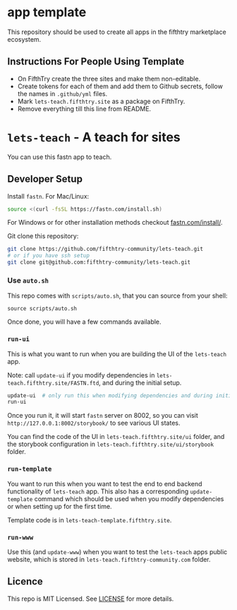 # app template

This repository should be used to create all apps in the fifthtry marketplace 
ecosystem.

## Instructions For People Using Template

- On FifthTry create the three sites and make them non-editable.
- Create tokens for each of them and add them to Github secrets, follow the 
  names in `.github/yml` files.
- Mark `lets-teach.fifthtry.site` as a package on FifthTry.
- Remove everything till this line from README.


# `lets-teach` - A teach for sites

You can use this fastn app to teach.

## Developer Setup

Install `fastn`. For Mac/Linux:

```sh
source <(curl -fsSL https://fastn.com/install.sh)
```

For Windows or for other installation methods checkout [fastn.com/install/][1].

[1]: https://fastn.com/install/

Git clone this repository:

```sh
git clone https://github.com/fifthtry-community/lets-teach.git  
# or if you have ssh setup
git clone git@github.com:fifthtry-community/lets-teach.git 
```

### Use `auto.sh`

This repo comes with `scripts/auto.sh`, that you can source from your shell:

```shell
source scripts/auto.sh
```

Once done, you will have a few commands available.

### `run-ui`

This is what you want to run when you are building the UI of the `lets-teach`
app.

Note: call `update-ui` if you modify dependencies in 
`lets-teach.fifthtry.site/FASTN.ftd`, and during the initial setup.

```sh
update-ui  # only run this when modifying dependencies and during initial setup
run-ui
```

Once you run it, it will start `fastn` server on 8002, so you can visit
`http://127.0.0.1:8002/storybook/` to see various UI states. 

You can find the code of the UI in `lets-teach.fifthtry.site/ui` folder, and
the storybook configuration in `lets-teach.fifthtry.site/ui/storybook` folder.

### `run-template`

You want to run this when you want to test the end to end backend functionality
of `lets-teach` app. This also has a corresponding `update-template` command
which should be used when you modify dependencies or when setting up for the
first time.

Template code is in `lets-teach-template.fifthtry.site`.

### `run-www`

Use this (and `update-www`) when you want to test the `lets-teach` apps public
website, which is stored in `lets-teach.fifthtry-community.com` folder.


## Licence

This repo is MIT Licensed. See [LICENSE](LICENSE) for more details.
